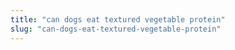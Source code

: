 ```yaml
---
title: "can dogs eat textured vegetable protein"
slug: "can-dogs-eat-textured-vegetable-protein"
---
```


